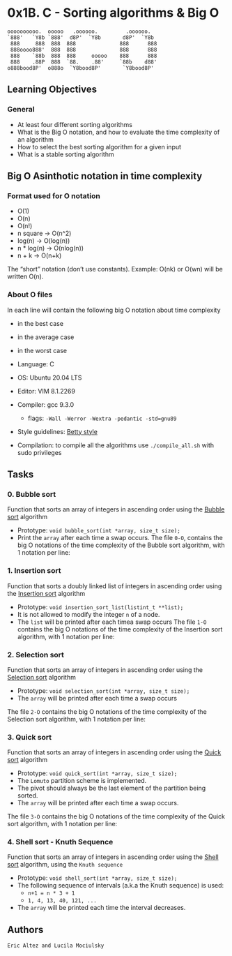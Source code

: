 # 0x1B. C - Sorting algorithms & Big O

```
oooooooooo.  ooooo   .oooooo.         .oooooo.   
`888'   `Y8b `888'  d8P'  `Y8b       d8P'  `Y8b  
 888     888  888  888              888      888 
 888oooo888'  888  888              888      888 
 888    `88b  888  888     ooooo    888      888 
 888    .88P  888  `88.    .88'     `88b    d88' 
o888bood8P'  o888o  `Y8bood8P'       `Y8bood8P'  
```

## Learning Objectives

### General

- At least four different sorting algorithms
- What is the Big O notation, and how to evaluate the time complexity of an algorithm
- How to select the best sorting algorithm for a given input
- What is a stable sorting algorithm

## Big O Asinthotic notation in time complexity

### Format used for O notation

- O(1)
- O(n)
- O(n!)
- n square -> O(n^2)
- log(n) -> O(log(n))
- n * log(n) -> O(nlog(n))
- n + k -> O(n+k)

The “short” notation (don’t use constants). Example: O(nk) or O(wn) will be written O(n).

### About O files

In each line will contain the following big O notation about time complexity

- in the best case
- in the average case
- in the worst case


- Language: C

- OS: Ubuntu 20.04 LTS

- Editor: VIM 8.1.2269

- Compiler: gcc 9.3.0
  - flags: `-Wall -Werror -Wextra -pedantic -std=gnu89`

- Style guidelines: [Betty style](https://github.com/holbertonschool/Betty/wiki)

- Compilation: to compile all the algorithms use `./compile_all.sh` with sudo privileges


## Tasks

### 0. Bubble sort

Function that sorts an array of integers in ascending order using the  [Bubble sort](https://intranet.hbtn.io/rltoken/fCItpIfgmE07fFbHBUToeg "Bubble sort")  algorithm

-   Prototype:  `void bubble_sort(int *array, size_t size);`
-   Print the  `array`  after each time a swap occurs.
The file  `0-O`, contains the big O notations of the time complexity of the Bubble sort algorithm, with 1 notation per line:


### 1. Insertion sort
Function that sorts a doubly linked list of integers in ascending order using the  [Insertion sort](https://intranet.hbtn.io/rltoken/4ueB1I1MkNypoTBXR0YX3g "Insertion sort")  algorithm

-   Prototype:  `void insertion_sort_list(listint_t **list);`
-   It is not allowed to modify the integer  `n`  of a node.
-   The  `list` will be printed after each timea swap occurs 
The file  `1-O` contains the big O notations of the time complexity of the Insertion sort algorithm, with 1 notation per line:


### 2. Selection sort
Function that sorts an array of integers in ascending order using the  [Selection sort](https://intranet.hbtn.io/rltoken/_DodgdySm5bPerpQm1LhwQ "Selection sort")  algorithm

-   Prototype:  `void selection_sort(int *array, size_t size);`
-  The  `array` will be printed after each time a swap occurs 

The file  `2-O` contains the big O notations of the time complexity of the Selection sort algorithm, with 1 notation per line:


### 3. Quick sort

Function that sorts an array of integers in ascending order using the  [Quick sort](https://intranet.hbtn.io/rltoken/VoeZ2Hwp4Q0piTJ3OODY3w "Quick sort")  algorithm

-   Prototype:  `void quick_sort(int *array, size_t size);`
-   The  `Lomuto`  partition scheme is implemented.
-   The pivot should always be the last element of the partition being sorted.
-   The  `array` will be printed after each time a swap occurs.

The file  `3-O` contains the big O notations of the time complexity of the Quick sort algorithm, with 1 notation per line:


### 4. Shell sort - Knuth Sequence

Function that sorts an array of integers in ascending order using the  [Shell sort](https://intranet.hbtn.io/rltoken/n1R5L9_ySu3ZE7JqIqIM0Q "Shell sort")  algorithm, using the  `Knuth sequence`

-   Prototype:  `void shell_sort(int *array, size_t size);`
-   The following sequence of intervals (a.k.a the Knuth sequence) is used:
    -   `n+1 = n * 3 + 1`
    -   `1, 4, 13, 40, 121, ...`
-   The  `array` will be printed each time the interval decreases.


## Authors

```
Eric Altez and Lucila Mociulsky
```

